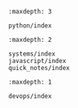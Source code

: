 
```{toctree}
:maxdepth: 3

python/index
```

```{toctree}
:maxdepth: 2

systems/index
javascript/index
quick_notes/index
```

```{toctree}
:maxdepth: 1

devops/index
```